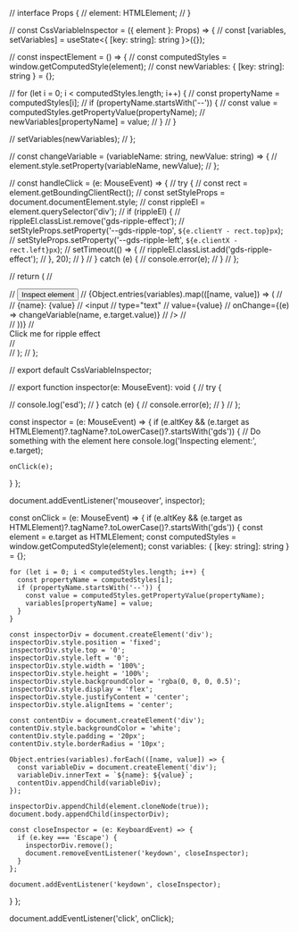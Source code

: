 // interface Props {
//   element: HTMLElement;
// }

// const CssVariableInspector = ({ element }: Props) => {
//   const [variables, setVariables] = useState<{ [key: string]: string }>({});

//   const inspectElement = () => {
//     const computedStyles = window.getComputedStyle(element);
//     const newVariables: { [key: string]: string } = {};

//     for (let i = 0; i < computedStyles.length; i++) {
//       const propertyName = computedStyles[i];
//       if (propertyName.startsWith('--')) {
//         const value = computedStyles.getPropertyValue(propertyName);
//         newVariables[propertyName] = value;
//       }
//     }

//     setVariables(newVariables);
//   };

//   const changeVariable = (variableName: string, newValue: string) => {
//     element.style.setProperty(variableName, newValue);
//   };

//   const handleClick = (e: MouseEvent) => {
//     try {
//       const rect = element.getBoundingClientRect();
//       const setStyleProps = document.documentElement.style;
//       const rippleEl = element.querySelector<HTMLDivElement>('div');
//       if (rippleEl) {
//         rippleEl.classList.remove('gds-ripple-effect');
//         setStyleProps.setProperty('--gds-ripple-top', `${e.clientY - rect.top}px`);
//         setStyleProps.setProperty('--gds-ripple-left', `${e.clientX - rect.left}px`);
//         setTimeout(() => {
//           rippleEl.classList.add('gds-ripple-effect');
//         }, 20);
//       }
//     } catch (e) {
//       console.error(e);
//     }
//   };

//   return (
//     <div>
//       <button onClick={inspectElement}>Inspect element</button>
//       {Object.entries(variables).map(([name, value]) => (
//         <div key={name}>
//           {name}: {value}
//           <input
//             type="text"
//             value={value}
//             onChange={(e) => changeVariable(name, e.target.value)}
//           />
//         </div>
//       ))}
//       <div onClick={handleClick}>Click me for ripple effect</div>
//     </div>
//   );
// };

// export default CssVariableInspector;

// export function inspector(e: MouseEvent): void {
//     try {
    
//       console.log('esd');
//     } catch (e) {
//       console.error(e);
//     }
//   };

const inspector = (e: MouseEvent) => {
  if (e.altKey && (e.target as HTMLElement)?.tagName?.toLowerCase()?.startsWith('gds')) {
    // Do something with the element here
    console.log('Inspecting element:', e.target);


    onClick(e);

  }
};

document.addEventListener('mouseover', inspector);

  
  
  
  
const onClick = (e: MouseEvent) => {
  if (e.altKey && (e.target as HTMLElement)?.tagName?.toLowerCase()?.startsWith('gds')) {
    const element = e.target as HTMLElement;
    const computedStyles = window.getComputedStyle(element);
    const variables: { [key: string]: string } = {};

    for (let i = 0; i < computedStyles.length; i++) {
      const propertyName = computedStyles[i];
      if (propertyName.startsWith('--')) {
        const value = computedStyles.getPropertyValue(propertyName);
        variables[propertyName] = value;
      }
    }

    const inspectorDiv = document.createElement('div');
    inspectorDiv.style.position = 'fixed';
    inspectorDiv.style.top = '0';
    inspectorDiv.style.left = '0';
    inspectorDiv.style.width = '100%';
    inspectorDiv.style.height = '100%';
    inspectorDiv.style.backgroundColor = 'rgba(0, 0, 0, 0.5)';
    inspectorDiv.style.display = 'flex';
    inspectorDiv.style.justifyContent = 'center';
    inspectorDiv.style.alignItems = 'center';

    const contentDiv = document.createElement('div');
    contentDiv.style.backgroundColor = 'white';
    contentDiv.style.padding = '20px';
    contentDiv.style.borderRadius = '10px';

    Object.entries(variables).forEach(([name, value]) => {
      const variableDiv = document.createElement('div');
      variableDiv.innerText = `${name}: ${value}`;
      contentDiv.appendChild(variableDiv);
    });

    inspectorDiv.appendChild(element.cloneNode(true));
    document.body.appendChild(inspectorDiv);

    const closeInspector = (e: KeyboardEvent) => {
      if (e.key === 'Escape') {
        inspectorDiv.remove();
        document.removeEventListener('keydown', closeInspector);
      }
    };

    document.addEventListener('keydown', closeInspector);

  }
};

document.addEventListener('click', onClick);
